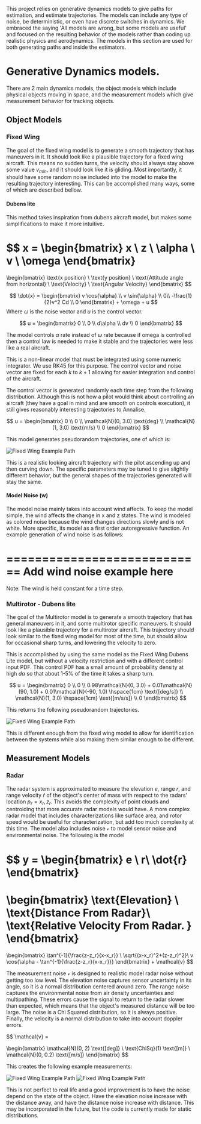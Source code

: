 This project relies on generative dynamics models to give paths for estimation, and estimate trajectories. The models can include any type of noise, be deterministic, or even have discrete switches in dynamics. We embraced the saying 'All models are wrong, but some models are useful' and focused on the resulting behavior of the models rather than coding up realistic physics and aerodynamics. The models in this section are used for both generating paths and inside the estimators. 

# Generative Dynamics models.
There are 2 main dynamics models, the object models which include physical objects moving in space, and the measurement models which give measurement behavior for tracking objects. 

## Object Models
### Fixed Wing 
The goal of the fixed wing model is to generate a smooth trajectory that has maneuvers in it. It should look like a plausible trajectory for a fixed wing aircraft. This means no sudden turns, the velocity should always stay above some value $v_{min}$, and it should look like it is gliding. Most importantly, it should have some random noise included into the model to make the resulting trajectory interesting. This can be accomplished many ways, some of which are described bellow. 

#### Dubens lite
This method takes inspiration from dubens aircraft model, but makes some simplifications to make it more intuitive. 

$$
x = 
\begin{bmatrix}
x \\
z \\
\alpha \\
v \\
\omega
\end{bmatrix}
=
\begin{bmatrix}
\text{x position} \\
\text{y position} \\
\text{Attitude angle from horizontal} \\
\text{Velocity} \\
\text{Angular Velocity}
\end{bmatrix}
$$

$$
\dot{x} = 
\begin{bmatrix}
v \cos{\alpha} \\
v \sin{\alpha} \\
0\\
-\frac{1}{2}v^2 Cd \\
0 
\end{bmatrix}
+
\omega
+
u
$$
Where $\omega$ is the noise vector and $u$ is the control vector.

$$
u = 
\begin{bmatrix}
0 \\
0 \\
d\alpha \\
dv \\
0
\end{bmatrix}
$$

The model controls $\alpha$ rate instead of $\omega$ rate because if omega is controlled then a control law is needed to make it stable and the trajectories were less like a real aircraft. 

This is a non-linear model that must be integrated using some numeric integrator. We use RK45 for this purpose. The control vector and noise vector are fixed for each $k$ to $k+1$ allowing for easier integration and control of the aircraft. 

The control vector is generated randomly each time step from the following distribution. Although this is not how a pilot would think about controlling an aircraft (they have a goal in mind and are smooth on controls execution), it still gives reasonably interesting trajectories to Annalise. 

$$
u = 
\begin{bmatrix}
0 \\
0 \\
\mathcal{N}(0, 3.0) \text{deg} \\
\mathcal{N}(1, 3.0) \text{m/s} \\
0
\end{bmatrix}
$$

This model generates pseudorandom trajectories, one of which is:

![Fixed Wing Example Path](./figures/fixedWingDubensSimpleExampleTrajectory.svg)


This is a realistic looking aircraft trajectory with the pilot ascending up and then curving down. The specific parameters may be tuned to give slightly different behavior, but the general shapes of the trajectories generated will stay the same. 

#### Model Noise (w)
The model noise mainly takes into account wind affects. To keep the model simple, the wind affects the change in x and z states. The wind is modeled as colored noise because the wind changes directions slowly and is not white. More specific, its model as a first order autoregressive function. An example generation of wind noise is as follows: 

============================
Add wind noise example here
============================

Note: The wind is held constant for a time step. 


### Multirotor - Dubens lite
The goal of the Multirotor model is to generate a smooth trajectory that has general maneuvers in it, and some multirotor specific maneuvers. It should look like a plausible trajectory for a multirotor aircraft. This trajectory should look similar to the fixed wing model for most of the time, but should allow for occasional sharp turns, and lowering the velocity to zero.

This is accomplished by using the same model as the Fixed Wing Dubens Lite model, but without a velocity restriction and with a different control input PDF. This control PDF has a small amount of probability density at high $d\alpha$ so that about 1-5% of the time it takes a sharp turn. 

$$
u = 
\begin{bmatrix}
0 \\
0 \\
0.98\mathcal{N}(0, 3.0) +  0.01\mathcal{N}(90, 1.0) + 0.01\mathcal{N}(-90, 1.0) \hspace{1cm} \text{[deg/s]} \\
\mathcal{N}(1, 3.0) \hspace{1cm} \text{[m/s/s]} \\
0
\end{bmatrix}
$$

This returns the following pseudorandom trajectories. 


![Fixed Wing Example Path](./figures/multirotorDubensSimpleExampleTrajectory.svg)


This is different enough from the fixed wing model to allow for identification between the systems while also making them similar enough to be different. 

## Measurement Models

### Radar

The radar system is approximated to measure the elevation $e$, range $r$, and range velocity $\dot{r}$ of the object's center of mass with respect to the radars' location $p_{r} = x_r, z_r$. This avoids the complexity of point clouds and centroiding that more accurate radar models would have. A more complex radar model that includes characterizations like surface area, and rotor speed would be useful for characterization, but add too much complexity at this time. The model also includes noise $\mathcal{v}$ to model sensor noise and environmental noise. The following is the model

$$
y = 
\begin{bmatrix}
e \\
r\\
\dot{r}
\end{bmatrix}
=
\begin{bmatrix}
\text{Elevation} \\
\text{Distance From Radar}\\
\text{Relative Velocity From Radar. }
\end{bmatrix}
= 
\begin{bmatrix}
\tan^{-1}{\frac{z-z_r}{x-x_r}} \\
\sqrt{(x-x_r)^2+(z-z_r)^2}\\
v \cos{\alpha - \tan^{-1}{\frac{z-z_r}{x-x_r}}}
\end{bmatrix}
+
\mathcal{v}
$$

The measurement noise $\mathcal{v}$ is designed to realistic model radar noise without getting too low level. The elevation noise captures sensor uncertainty in its angle, so it is a normal distribution centered around zero. The range noise captures the environmental noise from air density uncertainties and multipathing. These errors cause the signal to return to the radar slower than expected, which means that the object's measured distance will be too large. The noise is a Chi Squared distribution, so it is always positive. Finally, the velocity is a normal distribution to take into account doppler errors. 

$$
\mathcal{v} = 

\begin{bmatrix}
\mathcal{N}(0, 2) \text{[deg]} \\
\text{ChiSq}(1) \text{[m]} \\
\mathcal{N}(0, 0.2) \text{[m/s]}
\end{bmatrix}
$$

This creates the following example measurements:

![Fixed Wing Example Path](./figures/fixedWingDubensSimpleExampleMeasurements.svg)
![Fixed Wing Example Path](./figures/fixedWingDubensSimpleExampleMeasurements_xz.svg)


This is not perfect to real life and a good improvement is to have the noise depend on the state of the object. Have the elevation noise increase with the distance away, and have the distance noise increase with distance. This may be incorporated in the future, but the code is currently made for static distributions. 


